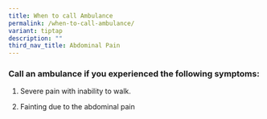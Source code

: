 ```yaml
---
title: When to call Ambulance
permalink: /when-to-call-ambulance/
variant: tiptap
description: ""
third_nav_title: Abdominal Pain
---
```

<h3>Call an ambulance if you experienced the following symptoms:</h3>
<ol data-tight="true" class="tight">
<li>
<p>Severe pain with inability to walk.</p>
</li>
<li>
<p>Fainting due to the abdominal pain</p>
</li>
</ol>
<p></p>